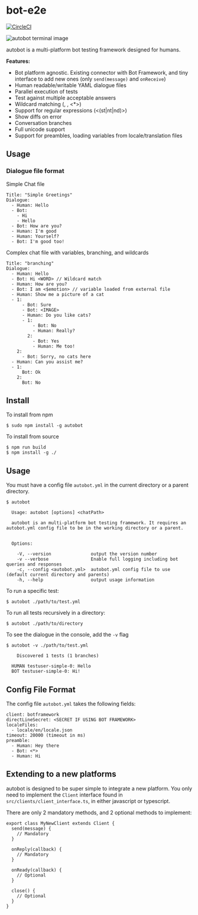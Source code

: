 # bot-e2e

[![CircleCI](https://circleci.com/gh/aiden/bot-e2e.svg?style=svg&circle-token=b945b5b109d685a84d3b1d7794c8fd0b2a4f2e0a)](https://circleci.com/gh/aiden/bot-e2e)

![autobot terminal image](http://i.imgur.com/3pbAl39.png)

autobot is a multi-platform bot testing framework designed for humans.

**Features:**

- Bot platform agnostic. Existing connector with Bot Framework, and tiny interface to add new ones (only `send(message)` and `onReceive`)
- Human readable/writable YAML dialogue files
- Parallel execution of tests
- Test against multiple acceptable answers
- Wildcard matching (<NUMBER>, <WORD>, <\*>)
- Support for regular expressions (<(st|nt|nd)>)
- Show diffs on error
- Conversation branches
- Full unicode support
- Support for preambles, loading variables from locale/translation files

## Usage

### Dialogue file format

Simple Chat file

```
Title: "Simple Greetings"
Dialogue:
  - Human: Hello
  - Bot:
    - Hi
    - Hello
  - Bot: How are you?
  - Human: I'm good
  - Human: Yourself?
  - Bot: I'm good too!
```

Complex chat file with variables, branching, and wildcards

```
Title: "branching"
Dialogue:
  - Human: Hello
  - Bot: Hi <WORD> // Wildcard match
  - Human: How are you?
  - Bot: I am <$emotion> // variable loaded from external file
  - Human: Show me a picture of a cat
  - 1:
      - Bot: Sure
      - Bot: <IMAGE>
      - Human: Do you like cats?
      - 1:
          - Bot: No
          - Human: Really?
        2:
          - Bot: Yes
          - Human: Me too!
    2:
      - Bot: Sorry, no cats here
  - Human: Can you assist me?
  - 1:
      Bot: Ok
    2:
      Bot: No
```

## Install

To install from npm
```
$ sudo npm install -g autobot
```

To install from source
```
$ npm run build
$ npm install -g ./
```

## Usage

You must have a config file `autobot.yml` in the current directory or a parent directory.

```
$ autobot

  Usage: autobot [options] <chatPath>

  autobot is an multi-platform bot testing framework. It requires an autobot.yml config file to be in the working directory or a parent.


  Options:

    -V, --version               output the version number
    -v --verbose                Enable full logging including bot queries and responses
    -c, --config <autobot.yml>  autobot.yml config file to use (default current directory and parents)
    -h, --help                  output usage information
```

To run a specific test:

```
$ autobot ./path/to/test.yml
```

To run all tests recursively in a directory:

```
$ autobot ./path/to/directory
```

To see the dialogue in the console, add the `-v` flag

```
$ autobot -v ./path/to/test.yml

	Discovered 1 tests (1 branches)

  HUMAN testuser-simple-0: Hello
  BOT testuser-simple-0: Hi!
```

## Config File Format

The config file `autobot.yml` takes the following fields:

```
client: botframework
directLineSecret: <SECRET IF USING BOT FRAMEWORK>
localeFiles:
  - locale/en/locale.json
timeout: 20000 (timeout in ms)
preamble:
  - Human: Hey there
  - Bot: <*>
  - Human: Hi
```

## Extending to a new platforms

autobot is designed to be super simple to integrate a new platform. You only need to implement the `Client` interface
found in `src/clients/client_interface.ts`, in either javascript or typescript. 

There are only 2 mandatory methods, and 2 optional methods to implement:

```
export class MyNewClient extends Client {
  send(message) {
    // Mandatory
  }

  onReply(callback) {
    // Mandatory
  }

  onReady(callback) {
    // Optional
  }

  close() {
    // Optional
  }
}
```
